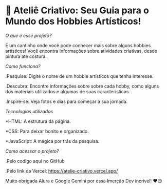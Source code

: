 # 🎨 Ateliê Criativo: Seu Guia para o Mundo dos Hobbies Artísticos! 

*O que é esse projeto?*

É um cantinho onde você pode conhecer mais sobre alguns hobbies artísticos! Você encontra informações sobre atividades criativas, desde pintura até costura. 

*Como funciona?*

.Pesquise: Digite o nome de um hobbie artísticos que tenha interesse.

.Descubra: Encontre informações sobre sobre cada hobby, como alguns dos materiais utilizados e algumas de suas características.

.Inspire-se: Veja fotos e dias para começar a sua jornada.

*Tecnologias utilizadas*

*HTML: A estrutura da página.

*CSS: Para deixar bonito e organizado.

*JavaScript: A mágica por trás da pesquisa.

*Como acessar o projeto?*

.Pelo codigo aqui no GitHub

.Pelo link da Vercel: https://atelie-criativo.vercel.app/

Muito obrigada Alura e Google Gemini por essa Imerção Dev incrivel! ❤️😊
